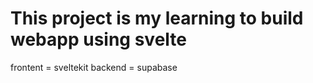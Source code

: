 # This project is my learning to build webapp using svelte


frontent = sveltekit
backend = supabase